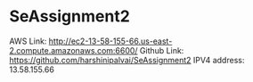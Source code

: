 # SeAssignment2

AWS Link: http://ec2-13-58-155-66.us-east-2.compute.amazonaws.com:6600/
Github Link: https://github.com/harshinipalvai/SeAssignment2
IPV4 address: 13.58.155.66
